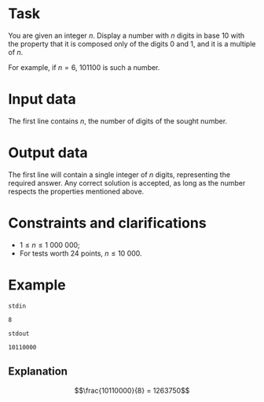 
# Task

You are given an integer $n$. Display a number with $n$ digits in base $10$ with the property that it is composed only of the digits $0$ and $1$, and it is a multiple of $n$.

For example, if $n = 6$, $101100$ is such a number.

# Input data

The first line contains $n$, the number of digits of the sought number.

# Output data

The first line will contain a single integer of $n$ digits, representing the required answer. Any correct solution is accepted, as long as the number respects the properties mentioned above.

# Constraints and clarifications

* $1 \leq n \leq 1\ 000\ 000$;
* For tests worth $24$ points, $n \leq 10\ 000$.

# Example

`stdin`
```
8
```

`stdout`
```
10110000
```

## Explanation

$$\frac{10110000}{8} = 1263750$$
